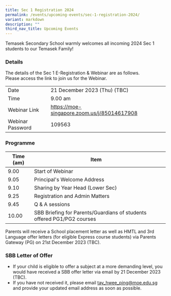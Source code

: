 ```yaml
---
title: Sec 1 Registration 2024
permalink: /events/upcoming-events/sec-1-registration-2024/
variant: markdown
description: ""
third_nav_title: Upcoming Events
---
```

Temasek Secondary School warmly welcomes all incoming 2024 Sec 1 students to our Temasek Family!

### Details
The details of the Sec 1 E-Registration &amp; Webinar are as follows.<br>
Please access the link to join us for the Webinar.<br>

|   |   |   |
| -------- | -------- | -------- |
| Date    | 21 December 2023 (Thu) (TBC)     |  |
| Time    | 9.00 am     |  |
| Webinar Link    | https://moe-singapore.zoom.us/j/85014617908     |  |
| Webinar Password    | 109563  |  |



### Programme
| Time (am)| Item | |
| -------- | -------- | -------- |
| 9.00     | Start of Webinar     |      |
| 9.05     | Principal's Welcome Address |      |
| 9.10     | Sharing by Year Head (Lower Sec)  |      |
| 9.25     | Registration and Admin Matters     |      |
| 9.45     | Q &amp; A sessions     |      |
| 10.00    | SBB Briefing for Parents/Guardians of students offered PG1/PG2 courses |      |


Parents will receive a School placement letter as well as HMTL and 3rd Language offer letters (for eligible Express course students) via Parents Gateway (PG) on 21st December 2023 (TBC).

### SBB Letter of Offer
* If your child is eligible to offer a subject at a more demanding level, you would have received a SBB offer letter via email by 21 December 2023 (TBC).
* If you have not received it, please email tay_hwee_ping@moe.edu.sg and provide your updated email address as soon as possible.